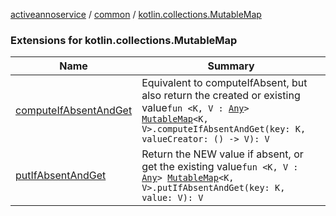 [activeannoservice](../../index.md) / [common](../index.md) / [kotlin.collections.MutableMap](./index.md)

### Extensions for kotlin.collections.MutableMap

| Name | Summary |
|---|---|
| [computeIfAbsentAndGet](compute-if-absent-and-get.md) | Equivalent to computeIfAbsent, but also return the created or existing value`fun <K, V : `[`Any`](https://kotlinlang.org/api/latest/jvm/stdlib/kotlin/-any/index.html)`> `[`MutableMap`](https://kotlinlang.org/api/latest/jvm/stdlib/kotlin.collections/-mutable-map/index.html)`<K, V>.computeIfAbsentAndGet(key: K, valueCreator: () -> V): V` |
| [putIfAbsentAndGet](put-if-absent-and-get.md) | Return the NEW value if absent, or get the existing value`fun <K, V : `[`Any`](https://kotlinlang.org/api/latest/jvm/stdlib/kotlin/-any/index.html)`> `[`MutableMap`](https://kotlinlang.org/api/latest/jvm/stdlib/kotlin.collections/-mutable-map/index.html)`<K, V>.putIfAbsentAndGet(key: K, value: V): V` |
